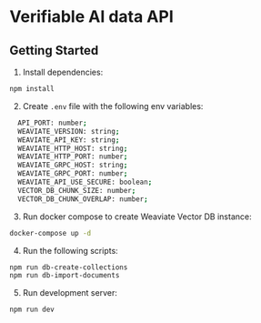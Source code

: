 # Verifiable AI data API

## Getting Started

1. Install dependencies:

```bash
npm install
```

2. Create `.env` file with the following env variables:

```bash
  API_PORT: number;
  WEAVIATE_VERSION: string;
  WEAVIATE_API_KEY: string;
  WEAVIATE_HTTP_HOST: string;
  WEAVIATE_HTTP_PORT: number;
  WEAVIATE_GRPC_HOST: string;
  WEAVIATE_GRPC_PORT: number;
  WEAVIATE_API_USE_SECURE: boolean;
  VECTOR_DB_CHUNK_SIZE: number;
  VECTOR_DB_CHUNK_OVERLAP: number;
```

3. Run docker compose to create Weaviate Vector DB instance:

```bash
docker-compose up -d
```

4. Run the following scripts:

```bash
npm run db-create-collections
npm run db-import-documents
```

5. Run development server:

```bash
npm run dev
```

